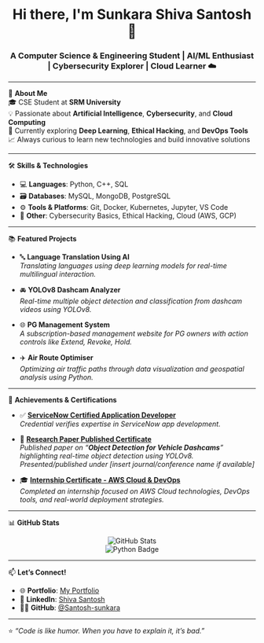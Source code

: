 <h1 align="center">Hi there, I'm Sunkara Shiva Santosh 👋</h1>
<h3 align="center">A Computer Science & Engineering Student | AI/ML Enthusiast | Cybersecurity Explorer | Cloud Learner ☁️</h3>

---

🌟 **About Me**  
🎓 CSE Student at **SRM University**  
💡 Passionate about **Artificial Intelligence**, **Cybersecurity**, and **Cloud Computing**  
🚀 Currently exploring **Deep Learning**, **Ethical Hacking**, and **DevOps Tools**  
📈 Always curious to learn new technologies and build innovative solutions  

---

🛠️ **Skills & Technologies**

- 💻 **Languages**: Python, C++, SQL  
- 🗃️ **Databases**: MySQL, MongoDB, PostgreSQL  
- ⚙️ **Tools & Platforms**: Git, Docker, Kubernetes, Jupyter, VS Code  
- 🔐 **Other**: Cybersecurity Basics, Ethical Hacking, Cloud (AWS, GCP)

---

📚 **Featured Projects**

- 🔤 **Language Translation Using AI**  
  _Translating languages using deep learning models for real-time multilingual interaction._

- 🚘 **YOLOv8 Dashcam Analyzer**  
  _Real-time multiple object detection and classification from dashcam videos using YOLOv8._

- 🌐 **PG Management System**  
  _A subscription-based management website for PG owners with action controls like Extend, Revoke, Hold._

- ✈️ **Air Route Optimiser**  
  _Optimizing air traffic paths through data visualization and geospatial analysis using Python._

---


🏅 **Achievements & Certifications**

- ✅ **[ServiceNow Certified Application Developer](https://drive.google.com/file/d/1X8iHOhjLdPcIlAOHNNxDau372yMOQYhA/view?usp=sharing)**  
  *Credential verifies expertise in ServiceNow app development.*

- 📄 **[Research Paper Published Certificate](https://drive.google.com/file/d/18s9M4jGLMF3R4yCchVtRvWMiZ6NZdnUa/view?usp=sharing)**  
  *Published paper on “**Object Detection for Vehicle Dashcams**” highlighting real-time object detection using YOLOv8.*  
  *Presented/published under [insert journal/conference name if available]*

- 🎓 **[Internship Certificate - AWS Cloud & DevOps](https://drive.google.com/file/d/1vHmNIzl22InVywe1eVgjypVsxVIW73GY/view?usp=sharing)**  
  *Completed an internship focused on AWS Cloud technologies, DevOps tools, and real-world deployment strategies.*


---

📊 **GitHub Stats**

<p align="center">
  <img src="https://github-readme-stats.vercel.app/api?username=Santosh-sunkara&show_icons=true&theme=radical" alt="GitHub Stats" />
  <br>
  <img src="https://img.shields.io/badge/Most%20Used%20Language-Python-blue?style=for-the-badge&logo=python&logoColor=white" alt="Python Badge" />
</p>

---

📫 **Let’s Connect!**

- 🌐 **Portfolio**: [My Portfolio](https://wondrous-pudding-764268.netlify.app/)  
- 💼 **LinkedIn**: [Shiva Santosh](https://www.linkedin.com/in/shiva-santosh-2489bb25a/)  
- 🧑‍💻 **GitHub**: [@Santosh-sunkara](https://github.com/Santosh-sunkara)  

---

⭐ _“Code is like humor. When you have to explain it, it’s bad.”_ 
